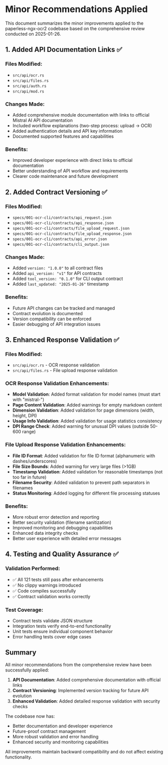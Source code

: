 # Minor Recommendations Applied

This document summarizes the minor improvements applied to the paperless-ngx-ocr2 codebase based on the comprehensive review conducted on 2025-01-26.

## 1. Added API Documentation Links ✅

### Files Modified:
- `src/api/ocr.rs`
- `src/api/files.rs`
- `src/api/auth.rs`
- `src/api/mod.rs`

### Changes Made:
- Added comprehensive module documentation with links to official Mistral AI API documentation
- Included workflow explanations (two-step process: upload → OCR)
- Added authentication details and API key information
- Documented supported features and capabilities

### Benefits:
- Improved developer experience with direct links to official documentation
- Better understanding of API workflow and requirements
- Clearer code maintenance and future development

## 2. Added Contract Versioning ✅

### Files Modified:
- `specs/001-ocr-cli/contracts/api_request.json`
- `specs/001-ocr-cli/contracts/api_response.json`
- `specs/001-ocr-cli/contracts/file_upload_request.json`
- `specs/001-ocr-cli/contracts/file_upload_response.json`
- `specs/001-ocr-cli/contracts/api_error.json`
- `specs/001-ocr-cli/contracts/cli_output.json`

### Changes Made:
- Added `version: "1.0.0"` to all contract files
- Added `api_version: "v1"` for API contracts
- Added `tool_version: "0.1.0"` for CLI output contract
- Added `last_updated: "2025-01-26"` timestamp

### Benefits:
- Future API changes can be tracked and managed
- Contract evolution is documented
- Version compatibility can be enforced
- Easier debugging of API integration issues

## 3. Enhanced Response Validation ✅

### Files Modified:
- `src/api/ocr.rs` - OCR response validation
- `src/api/files.rs` - File upload response validation

### OCR Response Validation Enhancements:
- **Model Validation**: Added format validation for model names (must start with "mistral-")
- **Page Content Validation**: Added warnings for empty markdown content
- **Dimension Validation**: Added validation for page dimensions (width, height, DPI)
- **Usage Info Validation**: Added validation for usage statistics consistency
- **DPI Range Check**: Added warning for unusual DPI values (outside 50-600 range)

### File Upload Response Validation Enhancements:
- **File ID Format**: Added validation for file ID format (alphanumeric with dashes/underscores)
- **File Size Bounds**: Added warning for very large files (>1GB)
- **Timestamp Validation**: Added validation for reasonable timestamps (not too far in future)
- **Filename Security**: Added validation to prevent path separators in filenames
- **Status Monitoring**: Added logging for different file processing statuses

### Benefits:
- More robust error detection and reporting
- Better security validation (filename sanitization)
- Improved monitoring and debugging capabilities
- Enhanced data integrity checks
- Better user experience with detailed error messages

## 4. Testing and Quality Assurance ✅

### Validation Performed:
- ✅ All 121 tests still pass after enhancements
- ✅ No clippy warnings introduced
- ✅ Code compiles successfully
- ✅ Contract validation works correctly

### Test Coverage:
- Contract tests validate JSON structure
- Integration tests verify end-to-end functionality
- Unit tests ensure individual component behavior
- Error handling tests cover edge cases

## Summary

All minor recommendations from the comprehensive review have been successfully applied:

1. **API Documentation**: Added comprehensive documentation with official links
2. **Contract Versioning**: Implemented version tracking for future API evolution
3. **Enhanced Validation**: Added detailed response validation with security checks

The codebase now has:
- Better documentation and developer experience
- Future-proof contract management
- More robust validation and error handling
- Enhanced security and monitoring capabilities

All improvements maintain backward compatibility and do not affect existing functionality.
